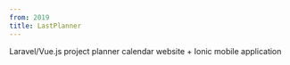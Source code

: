 ```yaml
---
from: 2019
title: LastPlanner
---
```


Laravel/Vue.js project planner calendar website + Ionic mobile application
